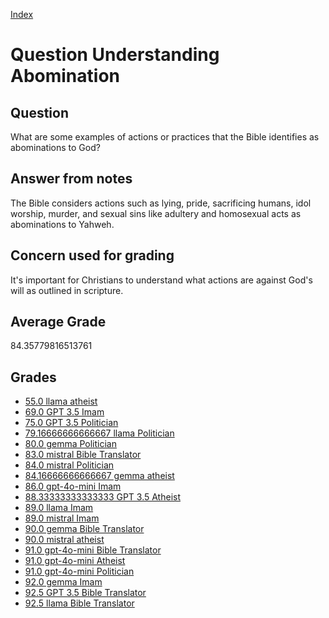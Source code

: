 
[Index](../../index.md)
# Question Understanding Abomination
## Question
What are some examples of actions or practices that the Bible identifies as abominations to God?

## Answer from notes
The Bible considers actions such as lying, pride, sacrificing humans, idol worship, murder, and sexual sins like adultery and homosexual acts as abominations to Yahweh.

## Concern used for grading
It's important for Christians to understand what actions are against God's will as outlined in scripture.

## Average Grade
84.35779816513761

## Grades
 * [55.0 llama atheist](../answers/llama_atheist/Understanding_Abomination.md)
 * [69.0 GPT 3.5 Imam](../answers/GPT_3.5_Imam/Understanding_Abomination.md)
 * [75.0 GPT 3.5 Politician](../answers/GPT_3.5_Politician/Understanding_Abomination.md)
 * [79.16666666666667 llama Politician](../answers/llama_Politician/Understanding_Abomination.md)
 * [80.0 gemma Politician](../answers/gemma_Politician/Understanding_Abomination.md)
 * [83.0 mistral Bible Translator](../answers/mistral_Bible_Translator/Understanding_Abomination.md)
 * [84.0 mistral Politician](../answers/mistral_Politician/Understanding_Abomination.md)
 * [84.16666666666667 gemma atheist](../answers/gemma_atheist/Understanding_Abomination.md)
 * [86.0 gpt-4o-mini Imam](../answers/gpt-4o-mini_Imam/Understanding_Abomination.md)
 * [88.33333333333333 GPT 3.5 Atheist](../answers/GPT_3.5_Atheist/Understanding_Abomination.md)
 * [89.0 llama Imam](../answers/llama_Imam/Understanding_Abomination.md)
 * [89.0 mistral Imam](../answers/mistral_Imam/Understanding_Abomination.md)
 * [90.0 gemma Bible Translator](../answers/gemma_Bible_Translator/Understanding_Abomination.md)
 * [90.0 mistral atheist](../answers/mistral_atheist/Understanding_Abomination.md)
 * [91.0 gpt-4o-mini Bible Translator](../answers/gpt-4o-mini_Bible_Translator/Understanding_Abomination.md)
 * [91.0 gpt-4o-mini Atheist](../answers/gpt-4o-mini_Atheist/Understanding_Abomination.md)
 * [91.0 gpt-4o-mini Politician](../answers/gpt-4o-mini_Politician/Understanding_Abomination.md)
 * [92.0 gemma Imam](../answers/gemma_Imam/Understanding_Abomination.md)
 * [92.5 GPT 3.5 Bible Translator](../answers/GPT_3.5_Bible_Translator/Understanding_Abomination.md)
 * [92.5 llama Bible Translator](../answers/llama_Bible_Translator/Understanding_Abomination.md)

